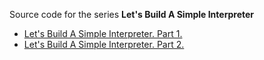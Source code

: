 Source code for the series **Let's Build A Simple Interpreter**

+ [Let's Build A Simple Interpreter. Part 1.](http://ruslanspivak.com/lsbasi-part1/)
+ [Let's Build A Simple Interpreter. Part 2.](http://ruslanspivak.com/lsbasi-part2/)